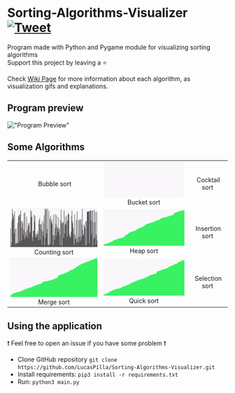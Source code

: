 # Sorting-Algorithms-Visualizer [![Tweet](https://img.shields.io/twitter/url/http/shields.io.svg?style=social)](https://twitter.com/intent/tweet?text=Amazing%20tool%20for%20visualising%20Sorting%20Algorithms%20in%20Python&url=https://github.com/LucasPilla/Sorting-Algorithms-Visualizer&via=&hashtags=educational,developers)

Program made with Python and Pygame module for visualizing sorting algorithms
</br>
Support this project by leaving a :star:

Check [Wiki Page](../../wiki) for more information about each algorithm, as visualization gifs and explanations.

## Program preview

!["Program Preview"](images/preview.gif)

## Some Algorithms

| | | |
|:-------------------------:|:-------------------------:|:-------------------------:|
|<img width="240" alt="" src="https://github.com/LucasPilla/Sorting-Algorithms-Visualizer/blob/master/gifs/bubble_sort.gif?raw=true">  Bubble sort |  <img width="240" alt="" src="https://github.com/LucasPilla/Sorting-Algorithms-Visualizer/blob/master/gifs/bucket_sort.gif?raw=true"> Bucket sort |<img width="240" alt="" src="https://github.com/LucasPilla/Sorting-Algorithms-Visualizer/blob/master/gifs/cocktail_sort.gif?raw=true"> Cocktail sort |
|<img width="240" alt="" src="https://github.com/LucasPilla/Sorting-Algorithms-Visualizer/blob/master/gifs/counting_sort.gif?raw=true"> Counting sort |  <img width="240" alt="" src="https://github.com/LucasPilla/Sorting-Algorithms-Visualizer/blob/master/gifs/heap_sort.gif?raw=true"> Heap sort |<img width="240" alt="" src="https://github.com/LucasPilla/Sorting-Algorithms-Visualizer/blob/master/gifs/insertion_sort.gif?raw=true"> Insertion sort |
|<img width="240" alt="" src="https://github.com/LucasPilla/Sorting-Algorithms-Visualizer/blob/master/gifs/merge_sort.gif?raw=true"> Merge sort |  <img width="240" alt="" src="https://github.com/LucasPilla/Sorting-Algorithms-Visualizer/blob/master/gifs/quick_sort.gif?raw=true"> Quick sort |<img width="240" alt="" src="https://github.com/LucasPilla/Sorting-Algorithms-Visualizer/blob/master/gifs/selection_sort.gif?raw=true"> Selection sort |

## Using the application

  :exclamation: Feel free to open an issue if you have some problem :exclamation:

- Clone GitHub repository `git clone https://github.com/LucasPilla/Sorting-Algorithms-Visualizer.git`
- Install requirements: `pip3 install -r requirements.txt`
- Run: `python3 main.py`
